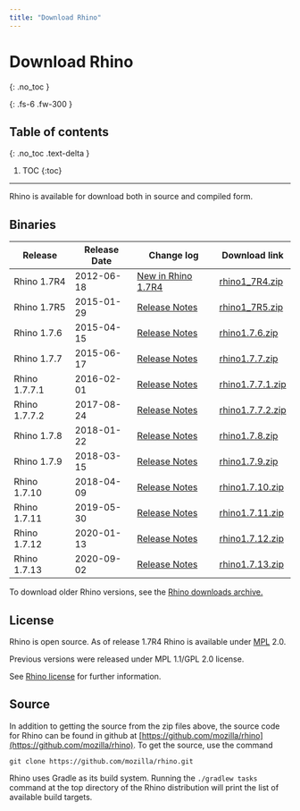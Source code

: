 ```yaml
---
title: "Download Rhino"
---
```

# Download Rhino
{: .no_toc }

{: .fs-6 .fw-300 }

## Table of contents
{: .no_toc .text-delta }

1. TOC
{:toc}

---
Rhino is available for download both in source and compiled form.

## Binaries


|  Release  |  Release Date  |  Change log  |  Download link  |
|  ---  |  ---  |  ---  |  ---  |
|  Rhino 1.7R4  |  2012-06-18  |  [New in Rhino 1.7R4](/New_in_Rhino_1.7R4)  |  [rhino1_7R4.zip](https://github.com/downloads/mozilla/rhino/rhino1_7R4.zip)  |
|  Rhino 1.7R5  |  2015-01-29  |  [Release Notes](https://github.com/mozilla/rhino/releases/tag/Rhino1_7R5_RELEASE)  |  [rhino1_7R5.zip](https://github.com/mozilla/rhino/releases/download/Rhino1_7R5_RELEASE/rhino1_7R5.zip)  |
|  Rhino 1.7.6  |  2015-04-15  |  [Release Notes](https://github.com/mozilla/rhino/releases/tag/Rhino1_7_6_RELEASE)  |  [rhino1.7.6.zip](https://github.com/mozilla/rhino/releases/download/Rhino1_7_6_RELEASE/rhino1.7.6.zip)  |
|  Rhino 1.7.7  |  2015-06-17  |  [Release Notes](https://github.com/mozilla/rhino/releases/tag/Rhino1_7_7_RELEASE)  |  [rhino1.7.7.zip](https://github.com/mozilla/rhino/releases/download/Rhino1_7_7_RELEASE/rhino1.7.7.zip)  |
|  Rhino 1.7.7.1  |  2016-02-01  |  [Release Notes](https://github.com/mozilla/rhino/releases/tag/Rhino1_7_7_1_RELEASE)  |  [rhino1.7.7.1.zip](https://github.com/mozilla/rhino/releases/download/Rhino1_7_7_1_RELEASE/rhino-1.7.7.1.zip)  |
|  Rhino 1.7.7.2  |  2017-08-24  |  [Release Notes](https://github.com/mozilla/rhino/releases/tag/Rhino1_7_7_2_Release)  |  [rhino1.7.7.2.zip](https://github.com/mozilla/rhino/releases/download/Rhino1_7_7_2_Release/rhino-1.7.7.2.zip)  |
|  Rhino 1.7.8  |  2018-01-22  |  [Release Notes](https://github.com/mozilla/rhino/releases/tag/Rhino1_7_8_Release)  |  [rhino1.7.8.zip](https://github.com/mozilla/rhino/releases/download/Rhino1_7_8_Release/rhino-1.7.8.zip)  |
|  Rhino 1.7.9  |  2018-03-15  |  [Release Notes](https://github.com/mozilla/rhino/releases/tag/Rhino1_7_9_Release)  |  [rhino1.7.9.zip](https://github.com/mozilla/rhino/releases/download/Rhino1_7_9_Release/rhino-1.7.9.zip)  |
|  Rhino 1.7.10  |  2018-04-09  |  [Release Notes](https://github.com/mozilla/rhino/releases/tag/Rhino1_7_10_Release)  |  [rhino1.7.10.zip](https://github.com/mozilla/rhino/releases/download/Rhino1_7_10_Release/rhino-1.7.10.zip)  |
|  Rhino 1.7.11  |  2019-05-30  |  [Release Notes](https://github.com/mozilla/rhino/releases/tag/Rhino1_7_11_Release)  |  [rhino1.7.11.zip](https://github.com/mozilla/rhino/releases/download/Rhino1_7_11_Release/rhino-1.7.11.zip)  |
|  Rhino 1.7.12  |  2020-01-13  |  [Release Notes](https://github.com/mozilla/rhino/releases/tag/Rhino1_7_12_Release)  |  [rhino1.7.12.zip](https://github.com/mozilla/rhino/releases/download/Rhino1_7_12_Release/rhino-1.7.12.zip)  |
|  Rhino 1.7.13  |  2020-09-02  |  [Release Notes](https://github.com/mozilla/rhino/releases/tag/Rhino1_7_13_Release)  |  [rhino1.7.13.zip](https://github.com/mozilla/rhino/releases/download/Rhino1_7_13_Release/rhino-1.7.13.zip)  |

To download older Rhino versions, see the [Rhino downloads archive.](/en/docs/Rhino_downloads_archive)

## License

Rhino is open source. As of release 1.7R4 Rhino is available under [MPL](https://www.mozilla.org/MPL/) 2.0.

Previous versions were released under MPL 1.1/GPL 2.0 license.

See [Rhino license](/License) for further information.

## Source

In addition to getting the source from the zip files above, the source code for Rhino can be found in github at [https://github.com/mozilla/rhino](https://github.com/mozilla/rhino). To get the source, use the command

```
git clone https://github.com/mozilla/rhino.git
```

Rhino uses Gradle as its build system. Running the `./gradlew tasks` command at the top directory of the Rhino distribution will print the list of available build targets.
